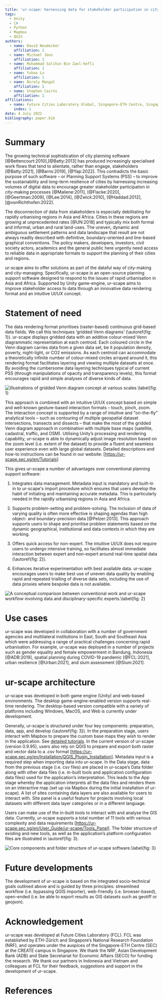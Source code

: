 ```yaml
---
title: 'ur-scape: harnessing data for stakeholder participation in city-making processes'
tags:
  - Unity
  - C#
  - Python
  - Mapbox
  - QGIS
authors:
  - name: David Neudecker
    affiliation: 1
  - name: Michael Joos
    affiliation: 1
  - name: Muhammad Salihin Bin Zaol-kefli
    affiliation: 1
  - name: Yuhao Lu
    affiliation: 1
  - name: Niraly Mangal
    affiliation: 1
  - name: Stephen Cairns
    affiliation: 1
affiliations:
  - name: Future Cities Laboratory Global, Singapore-ETH Centre, Singapore
    index: 1
date: 4 July 2022
bibliography: paper.bib 
---
```


# Summary

The growing technical sophistication of city planning software [@Bettencourt:2010],[@Batty:2013] has produced increasingly specialised work flows that tend to alientate, rather than engage, stakeholders [@Batty:2021], [@Barns:2019], [@Yap:2022]. This contradicts the basic purpose of such software – or Planning Support Systems (PSS) – to improve the sustainability and long-term resilience of cities by harnessing increasing volumes of digital data to encourage greater stakeholder participation in city-making processes [@Maliene:2011], [@Flacke:2020], [@Geertman:2009], [@Lee:2014], [@Zwick:2010], [@Haddad:2012], [@vonRichthofen:2022]. 

The disconnection of data from stakeholders is especially debilitating for rapidly urbanising regions in Asia and Africa. Cities in these regions are growing at unprecedented rates [@UN:2018] and typically mix both formal and informal, urban and rural land-uses. The uneven, dynamic and ambiguous settlement patterns and data landscape that result are not always readily described with definitive, boundary-oriented and line-based graphical conventions. The policy makers, developers, investors, civil society actors, academics and the general public here urgently need access to reliable data in appropriate formats to support the planning of their cities and regions. 

ur-scape aims to offer solutions as part of the dataful way of city-making and city-managing. Specifically, ur-scape is an open-source planning support software designed to respond to the issues of rapid urbanisation in Asia and Africa. Supported by Unity game-engine, ur-scape aims to improve stakeholder access to data through an innovative data rendering format and an intuitive UI/UX concept.

# Statement of need

The data rendering format prioritises (raster-based) continuous grid-based data fields. We call this techniques ‘gridded Venn diagrams’ (\autoref{fig: 1}). ur-scape displays gridded data with an additive colour-mixed Venn diagrammatic representation at each centroid. Each coloured circle in the Venn diagram carries data from a given data set, be it population density, poverty, night-light, or CO2 emissions. As each centroid can accommodate a theoretically infinite number of colour-mixed circles arrayed around it, this rendering format facilitates layering and viewing multiple datasets at once. By avoiding the cumbersome data layering techniques typical of current PSS (through manipulations of opacity and transparency levels), this format encourages rapid and simple analyses of diverse kinds of data.

![Illustrations of gridded Venn diagram concept at various scales.\label{fig: 1}](Figure_1.png)

This approach is combined with an intuitive UI/UX concept based on simple and well-known gesture-based interaction formats – touch, pinch, zoom. The interaction concept is supported by a range of intuitive and "on-the-fly" analytical tools – such as contouring of multiple geospatial dataset intersections, transects and dissects – that make the most of the gridded Venn diagram approach in combination with multiple base maps (satellite, cadastral, traffic, and OSM). Utilising Unity’s processing and rendering capability, ur-scape is able to dynamically adjust image resolution based on the zoom level (i.e. extent of the dataset) to provide a fluent and seamless user experience even with large global datasets. Detailed descriptions and how-to instructions can be found in our website: [https://ur-scape.sec.sg/en/Tutorials] 

This gives ur-scape a number of advantages over conventional planning support software:

1) Integrates data management. Metadata input is mandatory and built-in in to ur-scape's import procedure which ensures that users develop the habit of initiating and maintaining accurate metadata. This is particularly needed in the rapidly urbanising regions in Asia and Africa.

2) Supports problem-setting and problem-solving. The inclusion of data of varying quality is often more effective is shaping agendas than high object- and boundary-precision data [@Pelzer:2013]. This approach supports users to shape and prioritise problem statements based on the dynamic geographical, institutional and data contexts in which they are working.

3) Offers quick access for non-expert. The intuitive UI/UX does not require users to undergo intensive training, so facilitates almost immediate interaction between expert and non-expert around real-time spatial data (\autoref{fig: 2}).

4) Enhances iterative experimentation with best available data. ur-scape encourages users to make best use of uneven data quality by enabling rapid and repeated trialling of diverse data sets, including the use of data proxies where bespoke data is not available.

![A conceptual comparison between conventional work and ur-scape workflow involving data and disciplinary-specific experts.\label{fig: 2}](Figure_2.png)


# Use cases

ur-scape was developed in collaboration with a number of government agencies and multilateral institutions in East, South and Southeast Asia which were addressing a range of practical challenges concerning rapid urbanisation. For example, ur-scape was deployed in a number of projects such as gender equality and female empowerment in Bandung, Indonesia [@ADB:2019], spatial planning during COVID-19 pandemic [@FCL:2021], urban resilience [@Urban:2021], and slum assessment [@Slum:2021].

# ur-scape architecture

ur-scape was developed in both game engine (Unity) and web-based environments. The desktop game-engine-enabled version supports real-time rendering. The desktop-based version compatible with a variety of platforms including Windows, MacOS, and Web is currently under development.

Generally, ur-scape is structured under four key components: preparation, data, app, and develop (\autoref{fig: 3}). In the preparation stage, users interact with Mapbox to prepare the custom base maps they wish to render in the application. See [detailed tutorials](https://ur-scape.sec.sg/en/Tutorials/Create_a_Custom_Map_in_Mapbox). In the current version of ur-scape (version 0.9.95), users also rely on QGIS to prepare and export both raster and vector data to a .csv format [https://ur-scape.sec.sg/en/Installation/QGIS_Plugin_Installation]. Metadata input is a required step when importing data into ur-scape. In the Data stage, data from the previous stage (i.e. csv files) are placed in ur-scape’s Data folder along with other data files (i.e. in-built tools and application configuration data files) used for the application’s interpretation. This leads to the App stage whereby the application interprets all the data files and renders them on an interactive map (set up via Mapbox during the initial installation of ur-scape). A list of sites containing data layers are also available for users to interact with. Site panel is a useful feature for projects involving local datasets with different data layer categories or in a different language.

Users can make use of the in-built tools to interact with and analyse the GIS data. Currently, ur-scape supports a total number of 11 tools with various complexity and data requirements [https://ur-scape.sec.sg/en/User_Guide/ur-scape/Tools_Panel]. The folder structure of existing and new tools, as well as the application’s platform configuration files are illustrated in \autoref{fig: 3}.

![Core components and folder structure of ur-scape software.\label{fig: 3}](Figure_3.png)

# Future developments

The development of ur-scape is based on the integrated socio-technical goals outlined above and is guided by three principles: streamlined workflow (i.e. bypassing QGIS importer), web-friendly (i.e. browser-based), open-ended (i.e. be able to export results as GIS datasets such as geotiff or geojson). 

# Acknowledgement
ur-scape was developed at Future Cities Laboratory (FCL). FCL was established by ETH-Zürich and Singapore’s National Research Foundation (NRF), and operates under the auspices of the Singapore-ETH Centre (SEC) at the CREATE campus in Singapore. We thank the NRF, Asian Development Bank (ADB) and State Secretariat for Economic Affairs (SECO) for funding the research. We thank our partners in Indonesia and Vietnam and colleagues at FCL for their feedback, suggestions and support in the development of ur-scape.

# References
